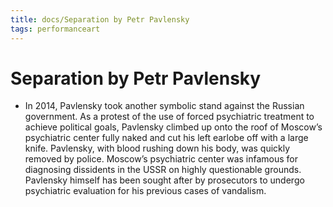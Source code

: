 ```yaml
---
title: docs/Separation by Petr Pavlensky
tags: performanceart
---
```


# Separation by Petr Pavlensky
- In 2014, Pavlensky took another symbolic stand against the Russian government. As a protest of the use of forced psychiatric treatment to achieve political goals, Pavlensky climbed up onto the roof of Moscow’s psychiatric center fully naked and cut his left earlobe off with a large knife. Pavlensky, with blood rushing down his body, was quickly removed by police. Moscow’s psychiatric center was infamous for diagnosing dissidents in the USSR on highly questionable grounds. Pavlensky himself has been sought after by prosecutors to undergo psychiatric evaluation for his previous cases of vandalism.